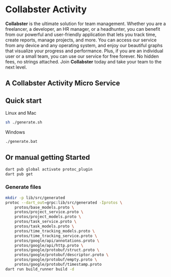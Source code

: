 # Collabster Activity

**Collabster** is the ultimate solution for team management. Whether you are a freelancer, a developer, an HR manager, or a headhunter, you can benefit from our powerful and user-friendly application that lets you track time, create reports, manage projects, and more. You can access our service from any device and any operating system, and enjoy our beautiful graphs that visualize your progress and performance. Plus, if you are an individual user or a small team, you can use our service for free forever. No hidden fees, no strings attached. Join **Collabster** today and take your team to the next level.

## A Collabster Activity Micro Service

## Quick start

Linux and Mac

```bash
sh ./generate.sh
```

Windows

```cmd
./generate.bat
```

## Or manual getting Started

```bash
dart pub global activate protoc_plugin
dart pub get
```

### Generate files

```bash
mkdir -p lib/src/generated
protoc --dart_out=grpc:lib/src/generated -Iprotos \
    protos/base_models.proto \
    protos/project_service.proto \
    protos/project_models.proto \
    protos/task_service.proto \
    protos/task_models.proto \
    protos/time_tracking_models.proto \
    protos/time_tracking_service.proto \
    protos/google/api/annotations.proto \
    protos/google/api/http.proto \
    protos/google/protobuf/struct.proto \
    protos/google/protobuf/descriptor.proto \
    protos/google/protobuf/empty.proto \
    protos/google/protobuf/timestamp.proto
dart run build_runner build -d
```
